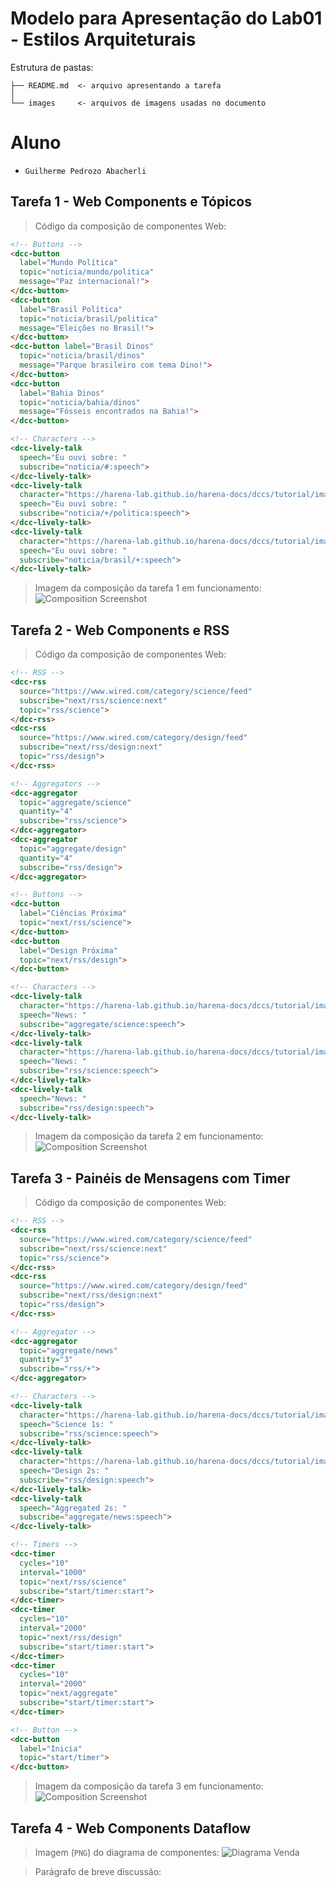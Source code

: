 # Modelo para Apresentação do Lab01 - Estilos Arquiteturais

Estrutura de pastas:

~~~
├── README.md  <- arquivo apresentando a tarefa
│
└── images     <- arquivos de imagens usadas no documento
~~~

# Aluno
* `Guilherme Pedrozo Abacherli`

## Tarefa 1 - Web Components e Tópicos

> Código da composição de componentes Web:
~~~html
<!-- Buttons -->
<dcc-button
  label="Mundo Política"
  topic="noticia/mundo/politica"
  message="Paz internacional!">
</dcc-button>
<dcc-button
  label="Brasil Política"
  topic="noticia/brasil/politica"
  message="Eleições no Brasil!">
</dcc-button>
<dcc-button label="Brasil Dinos"
  topic="noticia/brasil/dinos"
  message="Parque brasileiro com tema Dino!">
</dcc-button>
<dcc-button
  label="Bahia Dinos"
  topic="noticia/bahia/dinos"
  message="Fósseis encontrados na Bahia!">
</dcc-button>

<!-- Characters -->
<dcc-lively-talk
  speech="Eu ouvi sobre: "
  subscribe="noticia/#:speech">
</dcc-lively-talk>
<dcc-lively-talk
  character="https://harena-lab.github.io/harena-docs/dccs/tutorial/images/doctor.png"
  speech="Eu ouvi sobre: "
  subscribe="noticia/+/politica:speech">
</dcc-lively-talk>
<dcc-lively-talk
  character="https://harena-lab.github.io/harena-docs/dccs/tutorial/images/nurse.png"
  speech="Eu ouvi sobre: "
  subscribe="noticia/brasil/+:speech">
</dcc-lively-talk>
~~~

> Imagem da composição da tarefa 1 em funcionamento:
![Composition Screenshot](images/tarefa1.png)

## Tarefa 2 - Web Components e RSS

> Código da composição de componentes Web:
~~~html
<!-- RSS -->
<dcc-rss
  source="https://www.wired.com/category/science/feed"
  subscribe="next/rss/science:next"
  topic="rss/science">
</dcc-rss>
<dcc-rss
  source="https://www.wired.com/category/design/feed"
  subscribe="next/rss/design:next"
  topic="rss/design">
</dcc-rss>

<!-- Aggregators -->
<dcc-aggregator
  topic="aggregate/science"
  quantity="4"
  subscribe="rss/science">
</dcc-aggregator>
<dcc-aggregator
  topic="aggregate/design"
  quantity="4"
  subscribe="rss/design">
</dcc-aggregator>

<!-- Buttons -->
<dcc-button
  label="Ciências Próxima"
  topic="next/rss/science">
</dcc-button>
<dcc-button
  label="Design Próxima"
  topic="next/rss/design">
</dcc-button>

<!-- Characters -->
<dcc-lively-talk
  character="https://harena-lab.github.io/harena-docs/dccs/tutorial/images/doctor.png"
  speech="News: "
  subscribe="aggregate/science:speech">
</dcc-lively-talk>
<dcc-lively-talk
  character="https://harena-lab.github.io/harena-docs/dccs/tutorial/images/nurse.png"
  speech="News: "
  subscribe="rss/science:speech">
</dcc-lively-talk>
<dcc-lively-talk
  speech="News: "
  subscribe="rss/design:speech">
</dcc-lively-talk>
~~~

> Imagem da composição da tarefa 2 em funcionamento:
![Composition Screenshot](images/tarefa2.png)

## Tarefa 3 - Painéis de Mensagens com Timer

> Código da composição de componentes Web:
~~~html
<!-- RSS -->
<dcc-rss
  source="https://www.wired.com/category/science/feed"
  subscribe="next/rss/science:next"
  topic="rss/science">
</dcc-rss>
<dcc-rss
  source="https://www.wired.com/category/design/feed"
  subscribe="next/rss/design:next"
  topic="rss/design">
</dcc-rss>

<!-- Aggregator -->
<dcc-aggregator
  topic="aggregate/news"
  quantity="3"
  subscribe="rss/+">
</dcc-aggregator>

<!-- Characters -->
<dcc-lively-talk
  character="https://harena-lab.github.io/harena-docs/dccs/tutorial/images/doctor.png"
  speech="Science 1s: "
  subscribe="rss/science:speech">
</dcc-lively-talk>
<dcc-lively-talk
  character="https://harena-lab.github.io/harena-docs/dccs/tutorial/images/nurse.png"
  speech="Design 2s: "
  subscribe="rss/design:speech">
</dcc-lively-talk>
<dcc-lively-talk
  speech="Aggregated 2s: "
  subscribe="aggregate/news:speech">
</dcc-lively-talk>

<!-- Timers -->
<dcc-timer
  cycles="10"
  interval="1000"
  topic="next/rss/science"
  subscribe="start/timer:start">
</dcc-timer>
<dcc-timer
  cycles="10"
  interval="2000"
  topic="next/rss/design"
  subscribe="start/timer:start">
</dcc-timer>
<dcc-timer
  cycles="10"
  interval="2000"
  topic="next/aggregate"
  subscribe="start/timer:start">
</dcc-timer>

<!-- Button -->
<dcc-button
  label="Inicia"
  topic="start/timer">
</dcc-button>
~~~

> Imagem da composição da tarefa 3 em funcionamento:
![Composition Screenshot](images/tarefa3.png)

## Tarefa 4 - Web Components Dataflow

> Imagem (`PNG`) do diagrama de componentes:
![Diagrama Venda](images/web-composition.png)

> Parágrafo de breve discussão:
> 

